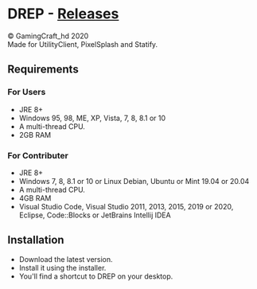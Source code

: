 # DREP - [Releases](https://github.com/GamingCrafthd/DREP/releases)

© GamingCraft_hd 2020<br>
Made for UtilityClient, PixelSplash and Statify.

## Requirements

### For Users
- JRE 8+
- Windows 95, 98, ME, XP, Vista, 7, 8, 8.1 or 10
- A multi-thread CPU.
- 2GB RAM

### For Contributer
- JRE 8+
- Windows 7, 8, 8.1 or 10 or Linux Debian, Ubuntu or Mint 19.04 or 20.04
- A multi-thread CPU.
- 4GB RAM
- Visual Studio Code, Visual Studio 2011, 2013, 2015, 2019 or 2020, Eclipse, Code::Blocks or JetBrains Intellij IDEA

## Installation
- Download the latest version.
- Install it using the installer.
- You'll find a shortcut to DREP on your desktop.
